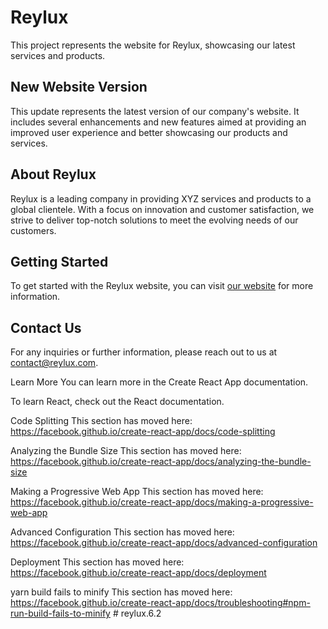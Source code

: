 # Reylux

This project represents the website for Reylux, showcasing our latest services and products.

## New Website Version

This update represents the latest version of our company's website. It includes several enhancements and new features aimed at providing an improved user experience and better showcasing our products and services.

## About Reylux

Reylux is a leading company in providing XYZ services and products to a global clientele. With a focus on innovation and customer satisfaction, we strive to deliver top-notch solutions to meet the evolving needs of our customers.

## Getting Started

To get started with the Reylux website, you can visit [our website](https://www.reylux.com) for more information.

## Contact Us

For any inquiries or further information, please reach out to us at [contact@reylux.com](mailto:contact@reylux.com).


Learn More
You can learn more in the Create React App documentation.

To learn React, check out the React documentation.

Code Splitting
This section has moved here: https://facebook.github.io/create-react-app/docs/code-splitting

Analyzing the Bundle Size
This section has moved here: https://facebook.github.io/create-react-app/docs/analyzing-the-bundle-size

Making a Progressive Web App
This section has moved here: https://facebook.github.io/create-react-app/docs/making-a-progressive-web-app

Advanced Configuration
This section has moved here: https://facebook.github.io/create-react-app/docs/advanced-configuration

Deployment
This section has moved here: https://facebook.github.io/create-react-app/docs/deployment

yarn build fails to minify
This section has moved here: https://facebook.github.io/create-react-app/docs/troubleshooting#npm-run-build-fails-to-minify
#   r e y l u x . 6 . 2  
 